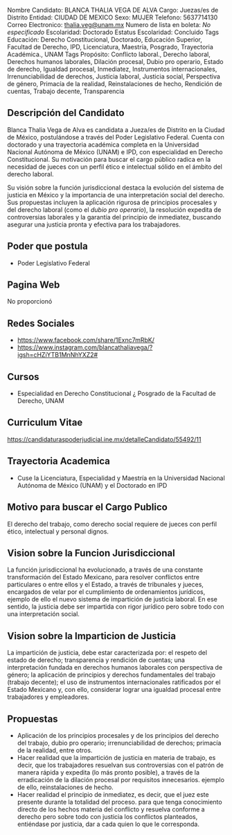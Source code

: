 Nombre Candidato: BLANCA THALIA VEGA DE ALVA
Cargo: Juezas/es de Distrito
Entidad: CIUDAD DE MEXICO
Sexo: MUJER
Telefono: 5637714130
Correo Electronico: thalia.veg@unam.mx
Numero de lista en boleta: *No especificado*
Escolaridad: Doctorado
Estatus Escolaridad: Concluido
Tags Educación: Derecho Constitucional, Doctorado, Educación Superior, Facultad de Derecho, IPD, Licenciatura, Maestría, Posgrado, Trayectoria Académica., UNAM
Tags Propósito: Conflicto laboral., Derecho laboral, Derechos humanos laborales, Dilación procesal, Dubio pro operario, Estado de derecho, Igualdad procesal, Inmediatez, Instrumentos internacionales, Irrenunciabilidad de derechos, Justicia laboral, Justicia social, Perspectiva de género, Primacía de la realidad, Reinstalaciones de hecho, Rendición de cuentas, Trabajo decente, Transparencia


## Descripción del Candidato 

Blanca Thalia Vega de Alva es candidata a Jueza/es de Distrito en la Ciudad de México, postulándose a través del Poder Legislativo Federal. Cuenta con doctorado y una trayectoria académica completa en la Universidad Nacional Autónoma de México (UNAM) e IPD, con especialidad en Derecho Constitucional. Su motivación para buscar el cargo público radica en la necesidad de jueces con un perfil ético e intelectual sólido en el ámbito del derecho laboral.

Su visión sobre la función jurisdiccional destaca la evolución del sistema de justicia en México y la importancia de una interpretación social del derecho. Sus propuestas incluyen la aplicación rigurosa de principios procesales y del derecho laboral (como el *dubio pro operario*), la resolución expedita de controversias laborales y la garantía del principio de inmediatez, buscando asegurar una justicia pronta y efectiva para los trabajadores.


## Poder que postula

- Poder Legislativo Federal


## Pagina Web

No proporcionó


## Redes Sociales

- https://www.facebook.com/share/1Exnc7mRbK/
- https://www.instagram.com/blancathaliavega/?igsh=cHZiYTB1MnNhYXZ2#


## Cursos

- Especialidad en Derecho Constitucional ¿ Posgrado de la Facultad de Derecho, UNAM


## Curriculum Vitae

https://candidaturaspoderjudicial.ine.mx/detalleCandidato/55492/11


## Trayectoria Academica

- Cuse la Licenciatura, Especialidad y Maestría en la Universidad Nacional Autónoma de México (UNAM) y el Doctorado en IPD


## Motivo para buscar el Cargo Publico

El derecho del trabajo, como derecho social requiere de jueces con perfil ético, intelectual y personal dignos.


## Vision sobre la Funcion Jurisdiccional

La función jurisdiccional ha evolucionado, a través de una constante transformación del Estado Mexicano, para resolver conflictos entre particulares o entre ellos y el Estado, a través de tribunales y jueces, encargados de velar por el cumplimiento de ordenamientos jurídicos, ejemplo de ello el nuevo sistema de impartición de justicia laboral. En ese sentido, la justicia debe ser impartida con rigor jurídico pero sobre todo con una interpretación social.


## Vision sobre la Imparticion de Justicia

La impartición de justicia, debe estar caracterizada por: el respeto del estado de derecho; transparencia y rendición de cuentas; una interpretación fundada en derechos humanos laborales con perspectiva de género; la aplicación de principios y derechos fundamentales del trabajo (trabajo decente); el uso de instrumentos internacionales ratificados por el Estado Mexicano y, con ello, considerar lograr una igualdad procesal entre trabajadores y empleadores.


## Propuestas

- Aplicación de los principios procesales y de los principios del derecho del trabajo,  dubio pro operario; irrenunciabilidad de derechos; primacía de la realidad, entre otros.
- Hacer realidad que la impartición de justicia en materia de trabajo, es decir, que los trabajadores resuelvan sus controversias con el patrón de manera rápida y expedita (lo más pronto posible), a través de la erradicación de la dilación procesal por requisitos innecesarios. ejemplo de ello, reinstalaciones de hecho.
- Hacer realidad el principio de inmediatez, es decir, que el juez este presente durante la totalidad del proceso. para que tenga conocimiento directo de los hechos materia del conflicto y resuelva conforme a derecho pero sobre todo con justicia los conflictos planteados, entiéndase por justicia, dar a cada quien lo que le corresponda.

